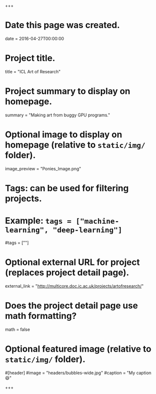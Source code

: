 +++
# Date this page was created.
date = 2016-04-27T00:00:00

# Project title.
title = "ICL Art of Research"

# Project summary to display on homepage.
summary = "Making art from buggy GPU programs."

# Optional image to display on homepage (relative to `static/img/` folder).
image_preview = "Ponies_Image.png"

# Tags: can be used for filtering projects.
# Example: `tags = ["machine-learning", "deep-learning"]`
#tags = [""]

# Optional external URL for project (replaces project detail page).
external_link = "http://multicore.doc.ic.ac.uk/projects/artofresearch/"

# Does the project detail page use math formatting?
math = false

# Optional featured image (relative to `static/img/` folder).
#[header]
#image = "headers/bubbles-wide.jpg"
#caption = "My caption :smile:"

+++
